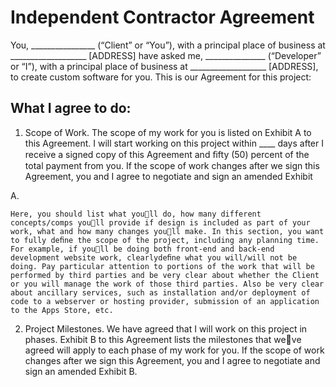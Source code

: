 # Independent Contractor Agreement 
 
You, ________________ (“Client” or “You”), with a principal place of business at ___________________ [ADDRESS] have asked me, _______________ (“Developer” or “I”), with a principal place of business at ___________________ [ADDRESS], to create custom software for you. This is our Agreement for this project: 
 
## What I agree to do:
 
 
1. Scope of Work. The scope of my work for you is listed on Exhibit A to this Agreement. I will start working on this project within ____ days after I receive a signed copy of this Agreement and ﬁfty (50) percent of the total payment from you. If the scope of work changes after we sign this Agreement, you and I agree to negotiate and sign an amended Exhibit 

A. 

````
Here, you should list what youll do, how many different concepts/comps youll provide if design is included as part of your work, what and how many changes youll make. In this section, you want to fully deﬁne the scope of the project, including any planning time. For example, if youll be doing both front-end and back-end development website work, clearlydeﬁne what you will/will not be doing. Pay particular attention to portions of the work that will be performed by third parties and be very clear about whether the Client or you will manage the work of those third parties. Also be very clear about ancillary services, such as installation and/or deployment of code to a webserver or hosting provider, submission of an application to the Apps Store, etc.
````
 
2. Project Milestones. We have agreed that I will work on this project in phases. Exhibit B to this Agreement lists the milestones that weve agreed will apply to each phase of my work for you. If the scope of work changes after we sign this Agreement, you and I agree to negotiate and sign an amended Exhibit B. 

